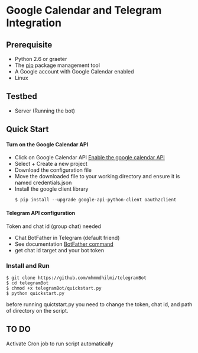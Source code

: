 Google Calendar and Telegram Integration
========================================

## Prerequisite
* Python 2.6 or graeter
* The [pip](https://arm.fedoraproject.org/) package management tool
* A Google account with Google Calendar enabled
* Linux

## Testbed
* Server (Running the bot)

## Quick Start
#### Turn on the Google Calendar API
* Click on Google Calendar API [Enable the google calendar API](https://developers.google.com/calendar/quickstart/python)
* Select + Create a new project
* Download the configuration file
* Move the downloaded file to your working directory and ensure it is named credentials.json
* Install the google client library
    ```
    $ pip install --upgrade google-api-python-client oauth2client
    ```
    
#### Telegram API configuration
Token and chat id (group chat) needed
* Chat BotFather in Telegram (default friend)
* See documentation [BotFather command](https://core.telegram.org/bots#6-botfather)
* get chat id target and your bot token

### Install and Run
```
$ git clone https://github.com/mhmmdhilmi/telegramBot
$ cd telegramBot
$ chmod +x telegramBot/quickstart.py
$ python quickstart.py
```
before running quictstart.py you need to change the token, chat id, and path of directory on the script.

## TO DO
Activate Cron job to run script automatically